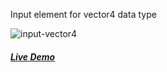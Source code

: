 Input element for vector4 data type

![input-vector4](https://arodic.github.com/input-vector4/preview.png "input-vector4")

##### [Live Demo](http://arodic.github.com/input-vector4/)